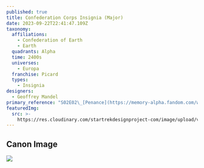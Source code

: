 ```yaml
---
published: true
title: Confederation Corps Insignia (Major)
date: 2023-09-22T22:41:47.109Z
taxonomy:
  affiliations:
    - Confederation of Earth
    - Earth
  quadrants: Alpha
  time: 2400s
  universes:
    - Europa
  franchise: Picard
  types:
    - Insignia
designers:
  - Geoffrey Mandel
primary_reference: "S02E02\_[Penance](https://memory-alpha.fandom.com/wiki/Penance_\\(episode\\))\n"
featuredImg:
  src: >-
    https://res.cloudinary.com/startrekdesignproject-com/image/upload/v1695422778/Confederation-Delta-Major.png
---
```


## Canon Image

![](https://res.cloudinary.com/startrekdesignproject-com/image/upload/v1695422778/Confederation-Delta-Major_PIC-2x2-1.jpg)

